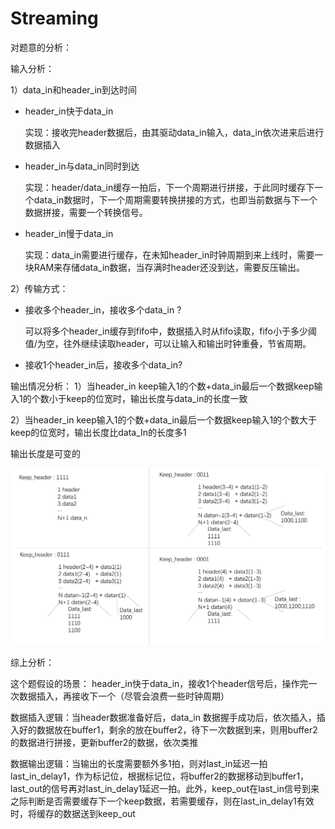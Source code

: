 # Streaming

对题意的分析：

输入分析：

1）data_in和header_in到达时间

 - header_in快于data_in

   实现：接收完header数据后，由其驱动data_in输入，data_in依次进来后进行数据插入

 - header_in与data_in同时到达

   实现：header/data_in缓存一拍后，下一个周期进行拼接，于此同时缓存下一个data_in数据时，下一个周期需要转换拼接的方式，也即当前数据与下一个数据拼接，需要一个转换信号。

 - header_in慢于data_in

   实现：data_in需要进行缓存，在未知header_in时钟周期到来上线时，需要一块RAM来存储data_in数据，当存满时header还没到达，需要反压输出。

2）传输方式：

- 接收多个header_in，接收多个data_in ?

  可以将多个header_in缓存到fifo中，数据插入时从fifo读取，fifo小于多少阈值/为空，往外继续读取header，可以让输入和输出时钟重叠，节省周期。

- 接收1个header_in后，接收多个data_in? 



输出情况分析：
1）当header_in keep输入1的个数+data_in最后一个数据keep输入1的个数小于keep的位宽时，输出长度与data_in的长度一致

2）当header_in keep输入1的个数+data_in最后一个数据keep输入1的个数大于keep的位宽时，输出长度比data_In的长度多1

输出长度是可变的

![output](./doc/output.png)

综上分析：

这个题假设的场景：
header_in快于data_in，接收1个header信号后，操作完一次数据插入，再接收下一个（尽管会浪费一些时钟周期）

数据插入逻辑：当header数据准备好后，data_in 数据握手成功后，依次插入，插入好的数据放在buffer1，剩余的放在buffer2，待下一次数据到来，则用buffer2的数据进行拼接，更新buffer2的数据，依次类推

数据输出逻辑：当输出的长度需要额外多1拍，则对last_in延迟一拍last_in_delay1，作为标记位，根据标记位，将buffer2的数据移动到buffer1，last_out的信号再对last_in_delay1延迟一拍。此外，keep_out在last_in信号到来之际判断是否需要缓存下一个keep数据，若需要缓存，则在last_in_delay1有效时，将缓存的数据送到keep_out



